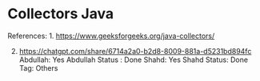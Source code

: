 # Collectors Java

References: 1. https://www.geeksforgeeks.org/java-collectors/


2. https://chatgpt.com/share/6714a2a0-b2d8-8009-881a-d5231bd894fc
Abdullah: Yes
Abdullah Status : Done
Shahd: Yes
Shahd Status: Done
Tag: Others